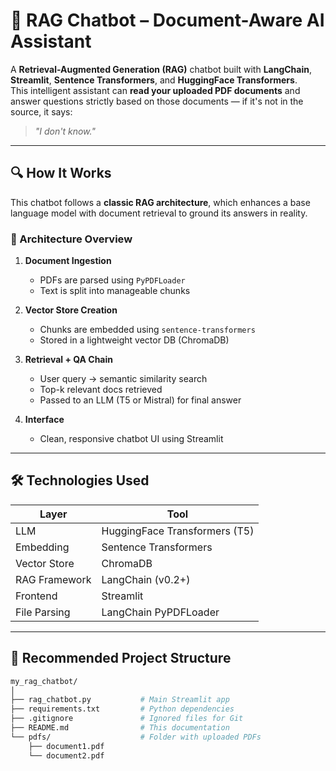 # 🤖 RAG Chatbot – Document-Aware AI Assistant

A **Retrieval-Augmented Generation (RAG)** chatbot built with **LangChain**, **Streamlit**, **Sentence Transformers**, and **HuggingFace Transformers**.  
This intelligent assistant can **read your uploaded PDF documents** and answer questions strictly based on those documents — if it's not in the source, it says:  
> *"I don't know."*

---

## 🔍 How It Works

This chatbot follows a **classic RAG architecture**, which enhances a base language model with document retrieval to ground its answers in reality.

### 🧠 Architecture Overview

1. **Document Ingestion**
   - PDFs are parsed using `PyPDFLoader`
   - Text is split into manageable chunks

2. **Vector Store Creation**
   - Chunks are embedded using `sentence-transformers`
   - Stored in a lightweight vector DB (ChromaDB)

3. **Retrieval + QA Chain**
   - User query → semantic similarity search
   - Top-k relevant docs retrieved
   - Passed to an LLM (T5 or Mistral) for final answer

4. **Interface**
   - Clean, responsive chatbot UI using Streamlit

---

## 🛠️ Technologies Used

| Layer          | Tool                             |
|----------------|----------------------------------|
| LLM            | HuggingFace Transformers (T5)    |
| Embedding      | Sentence Transformers            |
| Vector Store   | ChromaDB                         |
| RAG Framework  | LangChain (v0.2+)                |
| Frontend       | Streamlit                        |
| File Parsing   | LangChain PyPDFLoader            |

---

## 📁 Recommended Project Structure

```bash
my_rag_chatbot/
│
├── rag_chatbot.py           # Main Streamlit app
├── requirements.txt         # Python dependencies
├── .gitignore               # Ignored files for Git
├── README.md                # This documentation
└── pdfs/                    # Folder with uploaded PDFs
    ├── document1.pdf
    └── document2.pdf
